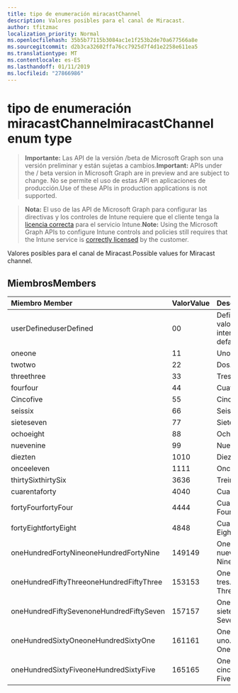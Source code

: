 ```yaml
---
title: tipo de enumeración miracastChannel
description: Valores posibles para el canal de Miracast.
author: tfitzmac
localization_priority: Normal
ms.openlocfilehash: 35b5b77115b3084ac1e1f253b2de70a677566a8e
ms.sourcegitcommit: d2b3ca32602ffa76cc7925d7f4d1e2258e611ea5
ms.translationtype: MT
ms.contentlocale: es-ES
ms.lasthandoff: 01/11/2019
ms.locfileid: "27866986"
---
```

# <a name="miracastchannel-enum-type"></a><span data-ttu-id="1152d-103">tipo de enumeración miracastChannel</span><span class="sxs-lookup"><span data-stu-id="1152d-103">miracastChannel enum type</span></span>

> <span data-ttu-id="1152d-104">**Importante:** Las API de la versión /beta de Microsoft Graph son una versión preliminar y están sujetas a cambios.</span><span class="sxs-lookup"><span data-stu-id="1152d-104">**Important:** APIs under the / beta version in Microsoft Graph are in preview and are subject to change.</span></span> <span data-ttu-id="1152d-105">No se permite el uso de estas API en aplicaciones de producción.</span><span class="sxs-lookup"><span data-stu-id="1152d-105">Use of these APIs in production applications is not supported.</span></span>

> <span data-ttu-id="1152d-106">**Nota:** El uso de las API de Microsoft Graph para configurar las directivas y los controles de Intune requiere que el cliente tenga la [licencia correcta](https://go.microsoft.com/fwlink/?linkid=839381) para el servicio Intune.</span><span class="sxs-lookup"><span data-stu-id="1152d-106">**Note:** Using the Microsoft Graph APIs to configure Intune controls and policies still requires that the Intune service is [correctly licensed](https://go.microsoft.com/fwlink/?linkid=839381) by the customer.</span></span>

<span data-ttu-id="1152d-107">Valores posibles para el canal de Miracast.</span><span class="sxs-lookup"><span data-stu-id="1152d-107">Possible values for Miracast channel.</span></span>
## <a name="members"></a><span data-ttu-id="1152d-108">Miembros</span><span class="sxs-lookup"><span data-stu-id="1152d-108">Members</span></span>
|<span data-ttu-id="1152d-109">Miembro	</span><span class="sxs-lookup"><span data-stu-id="1152d-109">Member</span></span>|<span data-ttu-id="1152d-110">Valor</span><span class="sxs-lookup"><span data-stu-id="1152d-110">Value</span></span>|<span data-ttu-id="1152d-111">Description</span><span class="sxs-lookup"><span data-stu-id="1152d-111">Description</span></span>|
|:---|:---|:---|
|<span data-ttu-id="1152d-112">userDefined</span><span class="sxs-lookup"><span data-stu-id="1152d-112">userDefined</span></span>|<span data-ttu-id="1152d-113">0</span><span class="sxs-lookup"><span data-stu-id="1152d-113">0</span></span>|<span data-ttu-id="1152d-114">Definido por el usuario, valor predeterminado, sin intención.</span><span class="sxs-lookup"><span data-stu-id="1152d-114">User Defined, default value, no intent.</span></span>|
|<span data-ttu-id="1152d-115">one</span><span class="sxs-lookup"><span data-stu-id="1152d-115">one</span></span>|<span data-ttu-id="1152d-116">1</span><span class="sxs-lookup"><span data-stu-id="1152d-116">1</span></span>|<span data-ttu-id="1152d-117">Uno.</span><span class="sxs-lookup"><span data-stu-id="1152d-117">One.</span></span>|
|<span data-ttu-id="1152d-118">two</span><span class="sxs-lookup"><span data-stu-id="1152d-118">two</span></span>|<span data-ttu-id="1152d-119">2</span><span class="sxs-lookup"><span data-stu-id="1152d-119">2</span></span>|<span data-ttu-id="1152d-120">Dos.</span><span class="sxs-lookup"><span data-stu-id="1152d-120">Two.</span></span>|
|<span data-ttu-id="1152d-121">three</span><span class="sxs-lookup"><span data-stu-id="1152d-121">three</span></span>|<span data-ttu-id="1152d-122">3</span><span class="sxs-lookup"><span data-stu-id="1152d-122">3</span></span>|<span data-ttu-id="1152d-123">Tres.</span><span class="sxs-lookup"><span data-stu-id="1152d-123">Three.</span></span>|
|<span data-ttu-id="1152d-124">four</span><span class="sxs-lookup"><span data-stu-id="1152d-124">four</span></span>|<span data-ttu-id="1152d-125">4</span><span class="sxs-lookup"><span data-stu-id="1152d-125">4</span></span>|<span data-ttu-id="1152d-126">Cuatro.</span><span class="sxs-lookup"><span data-stu-id="1152d-126">Four.</span></span>|
|<span data-ttu-id="1152d-127">Cinco</span><span class="sxs-lookup"><span data-stu-id="1152d-127">five</span></span>|<span data-ttu-id="1152d-128">5</span><span class="sxs-lookup"><span data-stu-id="1152d-128">5</span></span>|<span data-ttu-id="1152d-129">Cinco.</span><span class="sxs-lookup"><span data-stu-id="1152d-129">Five.</span></span>|
|<span data-ttu-id="1152d-130">seis</span><span class="sxs-lookup"><span data-stu-id="1152d-130">six</span></span>|<span data-ttu-id="1152d-131">6</span><span class="sxs-lookup"><span data-stu-id="1152d-131">6</span></span>|<span data-ttu-id="1152d-132">Seis.</span><span class="sxs-lookup"><span data-stu-id="1152d-132">Six.</span></span>|
|<span data-ttu-id="1152d-133">siete</span><span class="sxs-lookup"><span data-stu-id="1152d-133">seven</span></span>|<span data-ttu-id="1152d-134">7</span><span class="sxs-lookup"><span data-stu-id="1152d-134">7</span></span>|<span data-ttu-id="1152d-135">Siete.</span><span class="sxs-lookup"><span data-stu-id="1152d-135">Seven.</span></span>|
|<span data-ttu-id="1152d-136">ocho</span><span class="sxs-lookup"><span data-stu-id="1152d-136">eight</span></span>|<span data-ttu-id="1152d-137">8</span><span class="sxs-lookup"><span data-stu-id="1152d-137">8</span></span>|<span data-ttu-id="1152d-138">Ocho.</span><span class="sxs-lookup"><span data-stu-id="1152d-138">Eight.</span></span>|
|<span data-ttu-id="1152d-139">nueve</span><span class="sxs-lookup"><span data-stu-id="1152d-139">nine</span></span>|<span data-ttu-id="1152d-140">9</span><span class="sxs-lookup"><span data-stu-id="1152d-140">9</span></span>|<span data-ttu-id="1152d-141">Nueve.</span><span class="sxs-lookup"><span data-stu-id="1152d-141">Nine.</span></span>|
|<span data-ttu-id="1152d-142">diez</span><span class="sxs-lookup"><span data-stu-id="1152d-142">ten</span></span>|<span data-ttu-id="1152d-143">10</span><span class="sxs-lookup"><span data-stu-id="1152d-143">10</span></span>|<span data-ttu-id="1152d-144">Diez.</span><span class="sxs-lookup"><span data-stu-id="1152d-144">Ten.</span></span>|
|<span data-ttu-id="1152d-145">once</span><span class="sxs-lookup"><span data-stu-id="1152d-145">eleven</span></span>|<span data-ttu-id="1152d-146">11</span><span class="sxs-lookup"><span data-stu-id="1152d-146">11</span></span>|<span data-ttu-id="1152d-147">Once.</span><span class="sxs-lookup"><span data-stu-id="1152d-147">Eleven.</span></span>|
|<span data-ttu-id="1152d-148">thirtySix</span><span class="sxs-lookup"><span data-stu-id="1152d-148">thirtySix</span></span>|<span data-ttu-id="1152d-149">36</span><span class="sxs-lookup"><span data-stu-id="1152d-149">36</span></span>|<span data-ttu-id="1152d-150">Treinta y seis.</span><span class="sxs-lookup"><span data-stu-id="1152d-150">Thirty-Six.</span></span>|
|<span data-ttu-id="1152d-151">cuarenta</span><span class="sxs-lookup"><span data-stu-id="1152d-151">forty</span></span>|<span data-ttu-id="1152d-152">40</span><span class="sxs-lookup"><span data-stu-id="1152d-152">40</span></span>|<span data-ttu-id="1152d-153">Cuarenta.</span><span class="sxs-lookup"><span data-stu-id="1152d-153">Forty.</span></span>|
|<span data-ttu-id="1152d-154">fortyFour</span><span class="sxs-lookup"><span data-stu-id="1152d-154">fortyFour</span></span>|<span data-ttu-id="1152d-155">44</span><span class="sxs-lookup"><span data-stu-id="1152d-155">44</span></span>|<span data-ttu-id="1152d-156">Cuarenta y cuatro.</span><span class="sxs-lookup"><span data-stu-id="1152d-156">Forty-Four.</span></span>|
|<span data-ttu-id="1152d-157">fortyEight</span><span class="sxs-lookup"><span data-stu-id="1152d-157">fortyEight</span></span>|<span data-ttu-id="1152d-158">48</span><span class="sxs-lookup"><span data-stu-id="1152d-158">48</span></span>|<span data-ttu-id="1152d-159">Cuarenta y ocho.</span><span class="sxs-lookup"><span data-stu-id="1152d-159">Forty-Eight.</span></span>|
|<span data-ttu-id="1152d-160">oneHundredFortyNine</span><span class="sxs-lookup"><span data-stu-id="1152d-160">oneHundredFortyNine</span></span>|<span data-ttu-id="1152d-161">149</span><span class="sxs-lookup"><span data-stu-id="1152d-161">149</span></span>|<span data-ttu-id="1152d-162">OneHundredForty y nueve.</span><span class="sxs-lookup"><span data-stu-id="1152d-162">OneHundredForty-Nine.</span></span>|
|<span data-ttu-id="1152d-163">oneHundredFiftyThree</span><span class="sxs-lookup"><span data-stu-id="1152d-163">oneHundredFiftyThree</span></span>|<span data-ttu-id="1152d-164">153</span><span class="sxs-lookup"><span data-stu-id="1152d-164">153</span></span>|<span data-ttu-id="1152d-165">OneHundredFifty-tres.</span><span class="sxs-lookup"><span data-stu-id="1152d-165">OneHundredFifty-Three.</span></span>|
|<span data-ttu-id="1152d-166">oneHundredFiftySeven</span><span class="sxs-lookup"><span data-stu-id="1152d-166">oneHundredFiftySeven</span></span>|<span data-ttu-id="1152d-167">157</span><span class="sxs-lookup"><span data-stu-id="1152d-167">157</span></span>|<span data-ttu-id="1152d-168">OneHundredFifty-siete.</span><span class="sxs-lookup"><span data-stu-id="1152d-168">OneHundredFifty-Seven.</span></span>|
|<span data-ttu-id="1152d-169">oneHundredSixtyOne</span><span class="sxs-lookup"><span data-stu-id="1152d-169">oneHundredSixtyOne</span></span>|<span data-ttu-id="1152d-170">161</span><span class="sxs-lookup"><span data-stu-id="1152d-170">161</span></span>|<span data-ttu-id="1152d-171">OneHundredSixty-uno.</span><span class="sxs-lookup"><span data-stu-id="1152d-171">OneHundredSixty-One.</span></span>|
|<span data-ttu-id="1152d-172">oneHundredSixtyFive</span><span class="sxs-lookup"><span data-stu-id="1152d-172">oneHundredSixtyFive</span></span>|<span data-ttu-id="1152d-173">165</span><span class="sxs-lookup"><span data-stu-id="1152d-173">165</span></span>|<span data-ttu-id="1152d-174">OneHundredSixty-cinco.</span><span class="sxs-lookup"><span data-stu-id="1152d-174">OneHundredSixty-Five.</span></span>|





